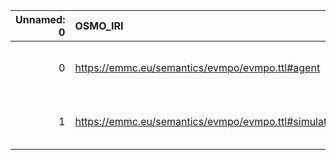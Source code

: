 |   Unnamed: 0 | OSMO_IRI                                             | OSMO_DESC      | PIMS-II_IRI                                             | PIMS-II_DESC                                  |
|-------------:|:-----------------------------------------------------|:---------------|:--------------------------------------------------------|:----------------------------------------------|
|            0 | https://emmc.eu/semantics/evmpo/evmpo.ttl#agent      | {'agent'}      | http://www.molmod.info/semantics/pims-ii.ttl#Agent      | {'label': 'agent', 'name': 'agent'}           |
|            1 | https://emmc.eu/semantics/evmpo/evmpo.ttl#simulation | {'simulation'} | http://www.molmod.info/semantics/pims-ii.ttl#Simulation | {'label': 'simulation', 'name': 'simulation'} |